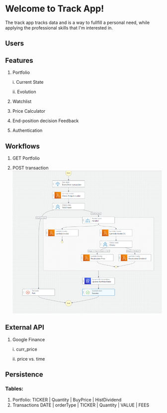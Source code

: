 # Welcome to Track App!

The track app tracks data and is a way to fullfill a personal need, while applying the professional skills that I'm interested in.

## Users




## Features

1. Portfolio

    i. Current State

    ii. Evolution

2. Watchlist

3. Price Calculator

4. End-position decision Feedback

5. Authentication

## Workflows

1. GET Portfolio

2. POST transaction 
    ![new transaction](relative%20path/../images/new_transaction.png)

## External API

1. Google Finance

    i. curr_price

    ii. price vs. time

## Persistence

### Tables:
1. Portfolio: 
TICKER | Quantity | BuyPrice | HistDividend 
2. Transactions
DATE | orderType | TICKER | Quantity | VALUE | FEES





